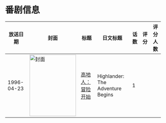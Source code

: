 # 番剧信息

|放送日期|封面|标题|日文标题|话数|评分|评分人数|
|---|---|---|---|---|---|---|
|1996-04-23|<img src="https://lain.bgm.tv/pic/cover/c/c4/38/272747_bVmPk.jpg" alt="封面" style="width:150px;height:200px;object-fit:cover;">|[高地人：冒险开始](https://bangumi.tv/subject/272747)|Highlander: The Adventure Begins|1|||
